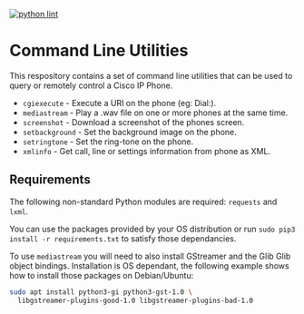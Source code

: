 [![python lint](https://github.com/usecallmanagernz/commands/actions/workflows/pylint.yml/badge.svg?branch=master)](https://github.com/usecallmanagernz/commands/actions/workflows/pylint.yml)

# Command Line Utilities

This respository contains a set of command line utilities that 
can be used to query or remotely control a Cisco IP Phone.

* `cgiexecute` - Execute a URI on the phone (eg: Dial:).
* `mediastream` - Play a .wav file on one or more phones at the same time.
* `screenshot` - Download a screenshot of the phones screen.
* `setbackground` - Set the background image on the phone.
* `setringtone` - Set the ring-tone on the phone.
* `xmlinfo` - Get call, line or settings information from phone as XML.

## Requirements

The following non-standard Python modules are required: `requests` and `lxml`.

You can use the packages provided by your OS distribution or run
`sudo pip3 install -r requirements.txt` to satisfy those dependancies.

To use `mediastream` you will need to also install GStreamer and the Glib
Glib object bindings. Installation is OS dependant, the following example shows
how to install those packages on Debian/Ubuntu:

```sh
sudo apt install python3-gi python3-gst-1.0 \
  libgstreamer-plugins-good-1.0 libgstreamer-plugins-bad-1.0
```
